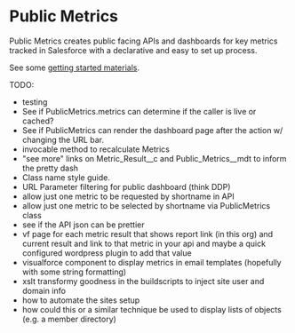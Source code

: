 # Public Metrics

Public Metrics creates public facing APIs and dashboards for key metrics tracked in Salesforce with a declarative and easy to set up process.

See some [getting started materials](https://dl.dropboxusercontent.com/spa/q8pc7mthv83x9i1/public-metrics-basics/index.html).

TODO:
* testing
* See if PublicMetrics.metrics can determine if the caller is live or cached?
* See if PublicMetrics can render the dashboard page after the action w/ changing the URL bar.
* invocable method to recalculate Metrics
* "see more" links on Metric_Result__c and Public_Metrics__mdt to inform the pretty dash
* Class name style guide.
* URL Parameter filtering for public dashboard (think DDP)
* allow just one metric to be requested by shortname in API
* allow just one metric to be selected by shortname via PublicMetrics class
* see if the API json can be prettier
* vf page for each metric result that shows report link (in this org) and current result and link to that metric in your api and maybe a quick configured wordpress plugin to add that value
* visualforce component to display metrics in email templates (hopefully with some string formatting)
* xslt transformy goodness in the buildscripts to inject site user and domain info
* how to automate the sites setup
* how could this or a similar technique be used to display lists of objects (e.g. a member directory)

